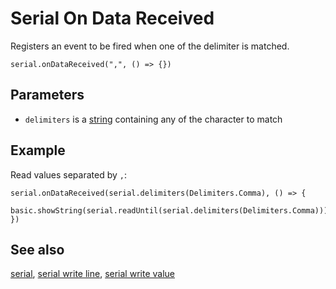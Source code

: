 # Serial On Data Received

Registers an event to be fired when one of the delimiter is matched.

```sig
serial.onDataReceived(",", () => {})
```

## Parameters

* `delimiters` is a [string](/types/string) containing any of the character to match

## Example

Read values separated by `,`:

```blocks
serial.onDataReceived(serial.delimiters(Delimiters.Comma), () => {
    basic.showString(serial.readUntil(serial.delimiters(Delimiters.Comma)))
})
```

## See also

[serial](/device/serial), [serial write line](/reference/serial/write-line), [serial write value](/reference/serial/write-value)